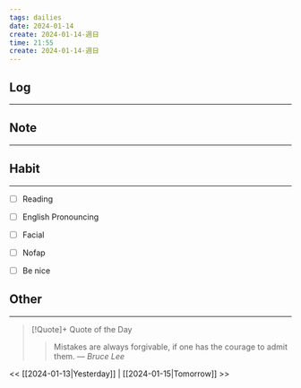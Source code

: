 ```yaml
---
tags: dailies  
date: 2024-01-14
create: 2024-01-14-週日
time: 21:55
create: 2024-01-14-週日
---
```


## Log
---


## Note
---


## Habit
---
- [ ] Reading
- [ ] English Pronouncing
- [ ] Facial
- [ ] Nofap
- [ ] Be nice


## Other
---

> [!Quote]+ Quote of the Day
> > Mistakes are always forgivable, if one has the courage to admit them.
> — <cite>Bruce Lee</cite>

<< [[2024-01-13|Yesterday]] | [[2024-01-15|Tomorrow]] >>